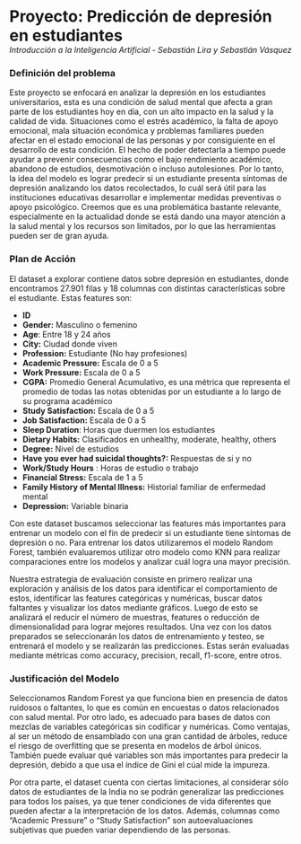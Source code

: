 <h1 style="margin-bottom: 0; font-weight: bold;">Proyecto: Predicción de depresión en estudiantes</h1>
<p style="margin-top: 0;"><em>Introducción a la Inteligencia Artificial - Sebastián Lira y Sebastián Vásquez</em></p>

### Definición del problema
Este proyecto se enfocará en analizar la depresión en los estudiantes universitarios, esta es una condición de salud mental que afecta a gran parte de los estudiantes hoy en día, con un alto impacto en la salud y la calidad de vida. Situaciones como el estrés académico, la falta de apoyo emocional, mala situación económica y problemas familiares pueden afectar en el estado emocional de las personas y por consiguiente en el desarrollo de esta condición. El hecho de poder detectarla a tiempo puede ayudar a prevenir consecuencias como el bajo rendimiento académico, abandono de estudios, desmotivación o incluso autolesiones.
Por lo tanto, la idea del modelo es lograr predecir si un estudiante presenta síntomas de depresión analizando los datos recolectados, lo cuál será útil para las instituciones educativas desarrollar e implementar medidas preventivas o apoyo psicológico. Creemos que es una problemática bastante relevante, especialmente en la actualidad donde se está dando una mayor atención a la salud mental y los recursos son limitados, por lo que las herramientas pueden ser de gran ayuda.

### Plan de Acción

El dataset a explorar contiene datos sobre depresión en estudiantes, donde encontramos 27.901 filas y 18 columnas con distintas características sobre el estudiante. Estas features son: 
- **ID**
- **Gender:** Masculino o femenino
- **Age**: Entre 18 y 24 años
- **City:** Ciudad donde viven
- **Profession:** Estudiante (No hay profesiones)
- **Academic Pressure:** Escala de 0 a 5
- **Work Pressure:** Escala de 0 a 5
- **CGPA:** Promedio General Acumulativo, es una métrica que representa el promedio de todas las notas obtenidas por un estudiante a lo largo de su programa académico
- **Study Satisfaction:** Escala de 0 a 5
- **Job Satisfaction:** Escala de 0 a 5
- **Sleep Duration**: Horas que duermen los estudiantes
- **Dietary Habits:** Clasificados en unhealthy, moderate, healthy, others
- **Degree:** Nivel de estudios
- **Have you ever had suicidal thoughts?:** Respuestas de si y no
- **Work/Study Hours** : Horas de estudio o trabajo
- **Financial Stress:** Escala de 1 a 5
- **Family History of Mental Illness:** Historial familiar de enfermedad mental
- **Depression:** Variable binaria

Con este dataset buscamos seleccionar las features más importantes para entrenar un modelo con el fin de predecir si un estudiante tiene síntomas de depresión o no. Para entrenar los datos utilizaremos el modelo Random Forest, también evaluaremos utilizar otro modelo como KNN para realizar comparaciones entre los modelos y analizar cuál logra una mayor precisión.

Nuestra estrategia de evaluación consiste en primero realizar una exploración y análisis de los datos para identificar el comportamiento de estos, identificar las features categóricas y numéricas, buscar datos faltantes y visualizar los datos mediante gráficos. Luego de esto se analizará el reducir el número de muestras, features o reducción de dimensionalidad para lograr mejores resultados. Una vez con los datos preparados se seleccionarán los datos de entrenamiento y testeo, se entrenará el modelo y se realizarán las predicciones. Estas serán evaluadas mediante métricas como accuracy, precision, recall, f1-score, entre otros. 

### Justificación del Modelo

Seleccionamos Random Forest ya que funciona bien en presencia de datos ruidosos o faltantes, lo que es común en encuestas o datos relacionados con salud mental. Por otro lado, es adecuado para bases de datos con mezclas de variables categóricas sin codificar y numéricas.
Como ventajas, al ser un método de ensamblado con una gran cantidad de árboles, reduce el riesgo de overfitting que se presenta en modelos de árbol únicos. También puede evaluar qué variables son más importantes para predecir la depresión, debido a que usa el índice de Gini el cúal mide la impureza.

Por otra parte, el dataset cuenta con ciertas limitaciones, al considerar sólo datos de estudiantes de la India no se podrán generalizar las predicciones para todos los países, ya que tener condiciones de vida diferentes que pueden afectar a la interpretación de los datos. Además, columnas como “Academic Pressure” o “Study Satisfaction” son autoevaluaciones subjetivas que pueden variar dependiendo de las personas.
